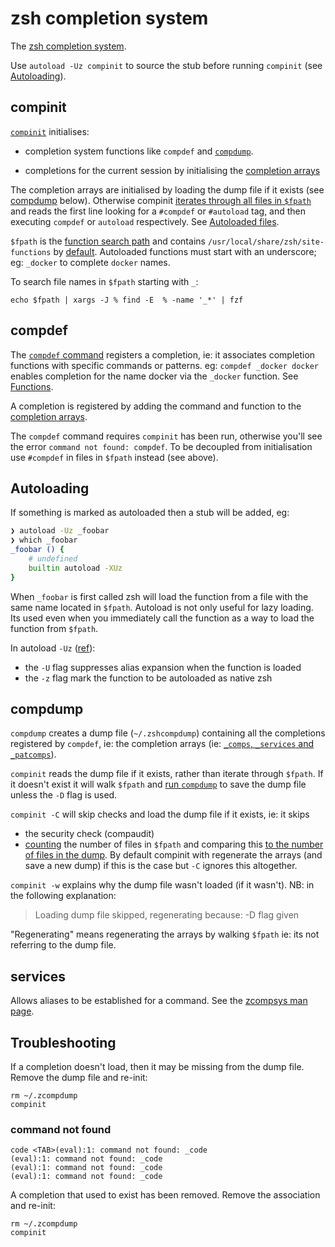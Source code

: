# zsh completion system

The [zsh completion system](http://zsh.sourceforge.net/Doc/Release/Completion-System.html).

Use `autoload -Uz compinit` to source the stub before running `compinit` (see [Autoloading](#autoloading)).

## compinit

[`compinit`](https://github.com/zsh-users/zsh/blob/master/Completion/compinit) initialises:

- completion system functions like `compdef` and [`compdump`](https://github.com/zsh-users/zsh/blob/master/Completion/compdump).

- completions for the current session by initialising the [completion arrays](https://github.com/zsh-users/zsh/blob/09c5b10dc2affbe4e46f69e64d573b197c14b988/Completion/compinit#L113)

The completion arrays are initialised by loading the dump file if it exists (see [compdump](#compdump) below). Otherwise compinit [iterates through all files in `$fpath`](https://github.com/zsh-users/zsh/blob/09c5b10dc2affbe4e46f69e64d573b197c14b988/Completion/compinit#L520) and reads the first line looking for a `#compdef` or `#autoload` tag, and then executing `compdef` or `autoload` respectively. See [Autoloaded files](http://zsh.sourceforge.net/Doc/Release/Completion-System.html#Autoloaded-files).

`$fpath` is the [function search path](http://zsh.sourceforge.net/Doc/Release/Functions.html) and contains `/usr/local/share/zsh/site-functions` by [default](https://unix.stackexchange.com/a/607827/2680). Autoloaded functions must start with an underscore; eg: `_docker` to complete `docker` names.

To search file names in `$fpath` starting with `_`:

```
echo $fpath | xargs -J % find -E  % -name '_*' | fzf
```

## compdef

The [`compdef` command](https://github.com/zsh-users/zsh/blob/09c5b10dc2affbe4e46f69e64d573b197c14b988/Completion/compinit#L202) registers a completion, ie: it associates completion functions with specific commands or patterns. eg: `compdef _docker docker` enables completion for the name docker via the `_docker` function. See [Functions](http://zsh.sourceforge.net/Doc/Release/Completion-System.html#Functions-3).

A completion is registered by adding the command and function to the [completion arrays](https://github.com/zsh-users/zsh/blob/09c5b10dc2affbe4e46f69e64d573b197c14b988/Completion/compinit#L381).

The `compdef` command requires `compinit` has been run, otherwise you'll see the error `command not found: compdef`. To be decoupled from initialisation use `#compdef` in files in `$fpath` instead (see above).

## Autoloading

If something is marked as autoloaded then a stub will be added, eg:

```sh
❯ autoload -Uz _foobar
❯ which _foobar
_foobar () {
    # undefined
    builtin autoload -XUz
}
```

When `_foobar` is first called zsh will load the function from a file with the same name located in `$fpath`. Autoload is not only useful for lazy loading. Its used even when you immediately call the function as a way to load the function from `$fpath`.

In autoload `-Uz` ([ref](https://stackoverflow.com/questions/12570749/zsh-completion-difference)):

- the `-U` flag suppresses alias expansion when the function is loaded
- the `-z` flag mark the function to be autoloaded as native zsh

## compdump

`compdump` creates a dump file (`~/.zshcompdump`) containing all the completions registered by `compdef`, ie: the completion arrays (ie: [`_comps`, `_services` and `_patcomps`](https://github.com/zsh-users/zsh/blob/09c5b10dc2affbe4e46f69e64d573b197c14b988/Completion/compdump#L39C19-L39C25)).

`compinit` reads the dump file if it exists, rather than iterate through `$fpath`. If it doesn't exist it will walk `$fpath` and [run `compdump`](https://github.com/zsh-users/zsh/blob/09c5b10dc2affbe4e46f69e64d573b197c14b988/Completion/compinit#L549) to save the dump file unless the `-D` flag is used.

`compinit -C` will skip checks and load the dump file if it exists, ie: it skips

- the security check (compaudit)
- [counting](https://github.com/zsh-users/zsh/blob/09c5b10dc2affbe4e46f69e64d573b197c14b988/Completion/compinit#L472) the number of files in `$fpath` and comparing this [to the number of files in the dump](https://github.com/zsh-users/zsh/blob/09c5b10dc2affbe4e46f69e64d573b197c14b988/Completion/compinit#L489). By default compinit with regenerate the arrays (and save a new dump) if this is the case but `-C` ignores this altogether.

`compinit -w` explains why the dump file wasn't loaded (if it wasn't). NB: in the following explanation:

> Loading dump file skipped, regenerating because: -D flag given

"Regenerating" means regenerating the arrays by walking `$fpath` ie: its not referring to the dump file.

## services

Allows aliases to be established for a command. See the [zcompsys man page](https://linux.die.net/man/1/zshcompsys#:~:text=Each%20name%20may%20also%20be%20of%20the%20form%20%27cmd%3Dservice%27).

## Troubleshooting

If a completion doesn't load, then it may be missing from the dump file. Remove the dump file and re-init:

```
rm ~/.zcompdump
compinit
```

### command not found

```
code <TAB>(eval):1: command not found: _code
(eval):1: command not found: _code
(eval):1: command not found: _code
(eval):1: command not found: _code
```

A completion that used to exist has been removed.
Remove the association and re-init:

```
rm ~/.zcompdump
compinit
```
